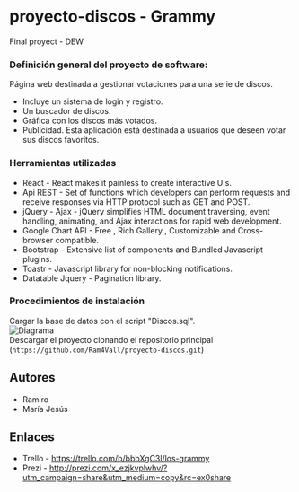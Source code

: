 # proyecto-discos - Grammy

Final proyect - DEW

### Definición general del proyecto de software:  
Página web destinada a gestionar votaciones para una serie de discos. 
* Incluye un sistema de login y registro.  
* Un buscador de discos.  
* Gráfica con los discos más votados.  
* Publicidad.
Esta aplicación está destinada a usuarios que deseen votar sus discos favoritos.

### Herramientas	utilizadas

* React - React makes it painless to create interactive UIs.
* Api REST - Set of functions which developers can perform requests and receive responses via HTTP protocol such as GET and POST.
* jQuery - Ajax - jQuery simplifies HTML document traversing, event handling, animating, and Ajax interactions for rapid web development.
* Google Chart API - Free , Rich Gallery , Customizable and Cross-browser compatible.
* Bootstrap - Extensive list of components and Bundled Javascript plugins.
* Toastr - Javascript library for non-blocking notifications.
* Datatable Jquery - Pagination library.

### Procedimientos	de	instalación

Cargar la base de datos con el script "Discos.sql".  
![Diagrama](http://i67.tinypic.com/261yddc.jpg)  
Descargar el proyecto clonando el repositorio principal (`https://github.com/Ram4Vall/proyecto-discos.git`)  

## Autores

* Ramiro
* María Jesús

## Enlaces

* Trello - https://trello.com/b/bbbXgC3l/los-grammy
* Prezi - http://prezi.com/x_ezjkvplwhv/?utm_campaign=share&utm_medium=copy&rc=ex0share

